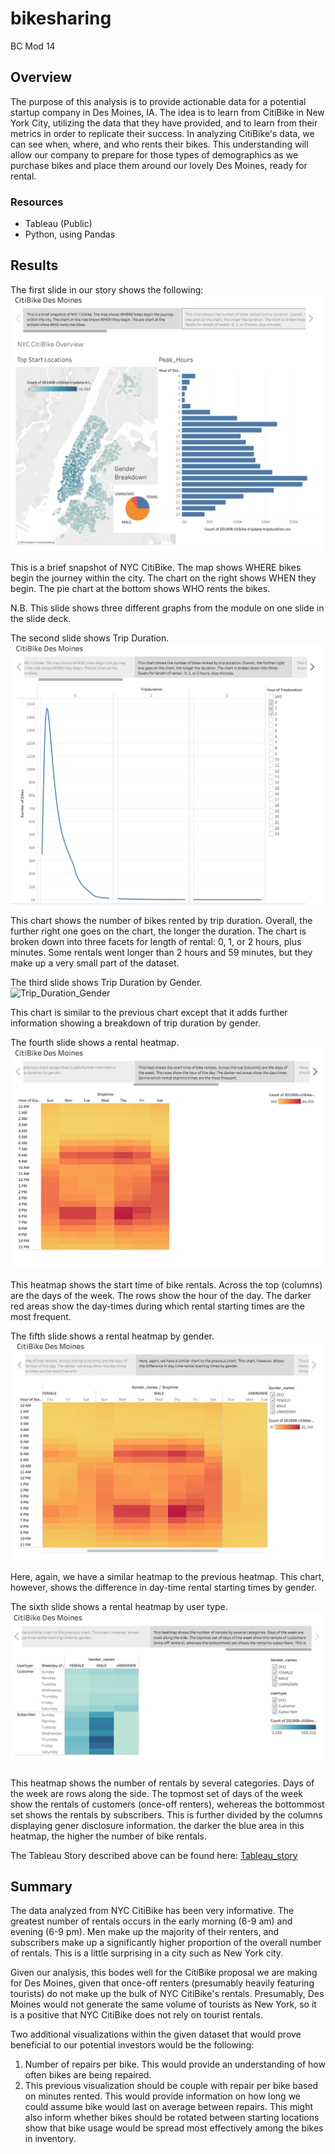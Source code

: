 # bikesharing
BC Mod 14

## Overview
The purpose of this analysis is to provide actionable data for a potential
startup company in Des Moines, IA. The idea is to learn from CitiBike in New
York City, utilizing the data that they have provided, and to learn from their
metrics in order to replicate their success. In analyzing CitiBike's data, we
can see when, where, and who rents their bikes. This understanding will allow
our company to prepare for those types of demographics as we purchase bikes and
place them around our lovely Des Moines, ready for rental.

### Resources
* Tableau (Public)
* Python, using Pandas

## Results
The first slide in our story shows the following:  
![NYC_Overview](images/NYC_Overview.png)

This is a brief snapshot of NYC CitiBike. The map shows WHERE bikes begin the
journey within the city. The chart on the right shows WHEN they begin. The pie
chart at the bottom shows WHO rents the bikes.

N.B. This slide shows three different graphs from the module on one slide in the
slide deck.

The second slide shows Trip Duration.  
![Trip_Duration](images/Trip_Duration.png)

This chart shows the number of bikes rented by trip duration. Overall, the
further right one goes on the chart, the longer the duration. The chart is
broken down into three facets for length of rental: 0, 1, or 2 hours, plus
minutes. Some rentals went longer than 2 hours and 59 minutes, but they make up
a very small part of the dataset.

The third slide shows Trip Duration by Gender.  
![Trip_Duration_Gender](images/Trip_Duration_Gender.png)

This chart is similar to the previous chart except that it adds further
information showing a breakdown of trip duration by gender.

The fourth slide shows a rental heatmap.  
![Rental_heatmap](images/Rental_heatmap.png)

This heatmap shows the start time of bike rentals. Across the top (columns) are
the days of the week. The rows show the hour of the day. The darker red areas
show the day-times during which rental starting times are the most frequent.

The fifth slide shows a rental heatmap by gender.  
![Rental_heatmap_Gender](images/Rental_heatmap_Gender.png)

Here, again, we have a similar heatmap to the previous heatmap. This chart,
however, shows the difference in day-time rental starting times by gender.

The sixth slide shows a rental heatmap by user type.  
![Rental_heatmap_RenterType](images/Rental_heatmap_RenterType.png)

This heatmap shows the number of rentals by several categories. Days of the week
are rows along the side. The topmost set of days of the week show the rentals of
customers (once-off renters), wehereas the bottommost set shows the rentals by
subscribers. This is further divided by the columns displaying gener disclosure
information. the darker the blue area in this heatmap, the higher the number of
bike rentals.

The Tableau Story described above can be found here:
[Tableau_story](https://public.tableau.com/app/profile/cory.peacock/viz/BCMod14_Challenge/CitiBikeDesMoines)  

## Summary
The data analyzed from NYC CitiBike has been very informative. The greatest
number of rentals occurs in the early morning (6-9 am) and evening (6-9 pm). Men
make up the majority of their renters, and subscribers make up a significantly
higher proportion of the overall number of rentals. This is a little surprising
in a city such as New York city.

Given our analysis, this bodes well for the CitiBike proposal we are making for
Des Moines, given that once-off renters (presumably heavily featuring tourists)
do not make up the bulk of NYC CitiBike's rentals. Presumably, Des Moines would
not generate the same volume of tourists as New York, so it is a positive
that NYC CitiBike does not rely on tourist rentals.

Two additional visualizations within the given dataset that would prove
beneficial to our potential investors would be the following:

1. Number of repairs per bike. This would provide an understanding of how often
bikes are being repaired.
2. This previous visualization should be couple with repair per bike based on
minutes rented. This would provide information on how long we could assume bike
would last on average between repairs. This might also inform whether bikes
should be rotated between starting locations show that bike usage would be
spread most effectively among the bikes in inventory.
